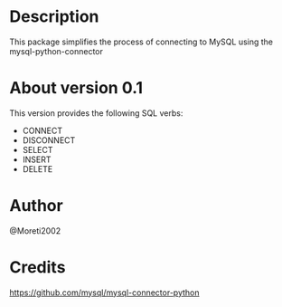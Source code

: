 # Description
This package simplifies the process of connecting to MySQL using the mysql-python-connector

# About version 0.1
This version provides the following SQL verbs:
- CONNECT
- DISCONNECT
- SELECT
- INSERT
- DELETE
# Author
@Moreti2002

# Credits
https://github.com/mysql/mysql-connector-python
